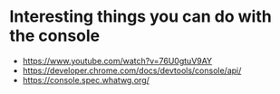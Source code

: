 # Interesting things you can do with the console

* <https://www.youtube.com/watch?v=76U0gtuV9AY>
* <https://developer.chrome.com/docs/devtools/console/api/>
* <https://console.spec.whatwg.org/>
